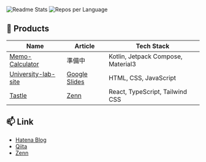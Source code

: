 ![Readme Stats](https://github-readme-stats.vercel.app/api?username=rintarotajima&theme=transparent&show_icons=ture&hide_border=true)
![Repos per Language](https://github-profile-summary-cards.vercel.app/api/cards/repos-per-language?username=rintarotajima&theme=transparent)

## 🌱 Products
| Name | Article | Tech Stack |
| ---  | ---   | --- |
| [Memo-Calculator](https://github.com/rintarotajima/MemoCalculator) | 準備中 | Kotlin, Jetpack Compose, Material3
| [University-lab-site](https://github.com/rintarotajima/university-lab-site/) | [Google Slides](https://docs.google.com/presentation/d/1h2RC8q5NnT5RvusH7S2Ex05KWRV3i9fon8SgP9NrO74/edit?usp=sharing) | HTML, CSS, JavaScript |
| [Tastle](https://github.com/rintarotajima/Tastle) | [Zenn](https://zenn.dev/rintarotajima/articles/1d0c0827271321) | React, TypeScript, Tailwind CSS |


## 📫 Link
- [Hatena Blog](https://blog.hatena.ne.jp/rintarotajima/rt0125.hatenablog.com/)
- [Qiita](https://qiita.com/rintarotajima)
- [Zenn](https://zenn.dev/rintarotajima)



<!--
This repository is a ✨ _special_ ✨ repository because its `README.md` (this file) appears on your GitHub profile.

Here are some ideas to get you started:

- 🔭 I’m currently working on ...- 🔭 現在取り組んでいる...- 🔭 現在取り組んでいます...- 🔭 現在取り組んでいる...
- 🌱 I’m currently learning ...
- 👯 I’m looking to collaborate on ...
- 🤔 I’m looking for help with ...- 🤔 助けを求めています...
- 💬 Ask me about ...
- 📫 How to reach me: ...- 📫 私に連絡する方法:...
- 😄 Pronouns: ...
- ⚡ Fun fact: ...
-->

